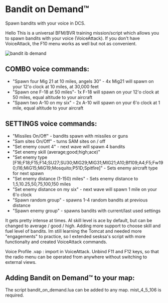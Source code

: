 # Bandit on Demand™
Spawn bandits with your voice in DCS.

Hello
This is a universal BFM/BVR training mission/script which allows you to spawn bandits with your voice (VoiceAttack). If you don't have VoiceAttack, the F10 menu works as well but not as convenient.

![bandit ib demand](https://user-images.githubusercontent.com/3744048/155346797-d5f901c1-5d33-43cf-8860-a7b776bb0203.jpg)

## COMBO voice commands:

* "Spawn four Mig 21 at 10 miles, angels 30" - 4x Mig21 will spawn on your 12'o clock at 10 miles, at 30,000 feet
* "Spawn one F-18 at 50 miles"- 1x F-18 will spawn on your 12'o clock at 50 miles, equal altitude to your aircraft
* "Spawn two A-10 on my six" - 2x A-10 will spawn on your 6'o clock at 1 mile, equal altitude to your aircraft

## SETTINGS voice commands:

* "Missiles On/Off" - bandits spawn with missiles or guns
* "Sam sites On/Off" - turns SAM sites on / off
* "Set enemy count 4" - next wave will spawn 4 bandits
* "Set enemy skill (average;good;high;ace)" 
* "Set enemy type [F16;F18;F15;F14;SU27;SU30;MIG29;MIG31;MIG21;A10;Bf109;A4;F5;Fw190;I16;MiG15;MiG19;Mosquito;P51D;Spitfire]" - Sets enemy aircraft type for next spawn
* "Set enemy distance (1-150) miles" - Sets enemy distance to 1,5,10.25,50,75,100,150 miles
* "Set enemy distance on my six" - next wave will spawn 1 mile on your 6'o clock
* "Spawn random group" - spawns 1-4 random bandits at previous distance
* "Spawn enemy group" - spawns bandits with current/last used settings

 

It gets pretty intense at times. AI skill level is ace by default, but can be changed to average / good / high. Adding more support to choose skill and fuel level of bandits. Im still learning the Tomcat and needed more "engagements" to practice, so I extended sesksa's script with more functionalty and created VoiceAttack commands.

Voice Profile .vap : import in VoiceAttack. Unbind F11 and F12 keys, so that the radio menu can be operated from anywhere without switching to external views.

## Adding Bandit on Demand™ to your map:

The script bandit_on_demand.lua can be added to any map. mist_4_5_106 is required.
